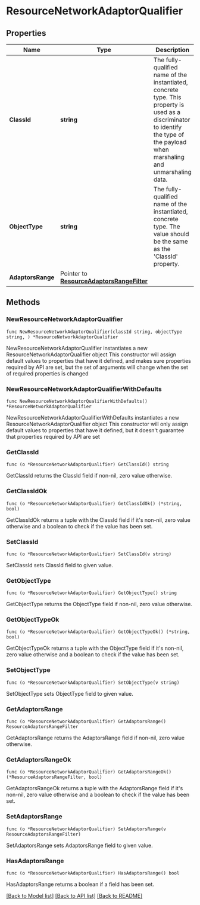# ResourceNetworkAdaptorQualifier

## Properties

Name | Type | Description | Notes
------------ | ------------- | ------------- | -------------
**ClassId** | **string** | The fully-qualified name of the instantiated, concrete type. This property is used as a discriminator to identify the type of the payload when marshaling and unmarshaling data. | [default to "resource.NetworkAdaptorQualifier"]
**ObjectType** | **string** | The fully-qualified name of the instantiated, concrete type. The value should be the same as the &#39;ClassId&#39; property. | [default to "resource.NetworkAdaptorQualifier"]
**AdaptorsRange** | Pointer to [**ResourceAdaptorsRangeFilter**](ResourceAdaptorsRangeFilter.md) |  | [optional] 

## Methods

### NewResourceNetworkAdaptorQualifier

`func NewResourceNetworkAdaptorQualifier(classId string, objectType string, ) *ResourceNetworkAdaptorQualifier`

NewResourceNetworkAdaptorQualifier instantiates a new ResourceNetworkAdaptorQualifier object
This constructor will assign default values to properties that have it defined,
and makes sure properties required by API are set, but the set of arguments
will change when the set of required properties is changed

### NewResourceNetworkAdaptorQualifierWithDefaults

`func NewResourceNetworkAdaptorQualifierWithDefaults() *ResourceNetworkAdaptorQualifier`

NewResourceNetworkAdaptorQualifierWithDefaults instantiates a new ResourceNetworkAdaptorQualifier object
This constructor will only assign default values to properties that have it defined,
but it doesn't guarantee that properties required by API are set

### GetClassId

`func (o *ResourceNetworkAdaptorQualifier) GetClassId() string`

GetClassId returns the ClassId field if non-nil, zero value otherwise.

### GetClassIdOk

`func (o *ResourceNetworkAdaptorQualifier) GetClassIdOk() (*string, bool)`

GetClassIdOk returns a tuple with the ClassId field if it's non-nil, zero value otherwise
and a boolean to check if the value has been set.

### SetClassId

`func (o *ResourceNetworkAdaptorQualifier) SetClassId(v string)`

SetClassId sets ClassId field to given value.


### GetObjectType

`func (o *ResourceNetworkAdaptorQualifier) GetObjectType() string`

GetObjectType returns the ObjectType field if non-nil, zero value otherwise.

### GetObjectTypeOk

`func (o *ResourceNetworkAdaptorQualifier) GetObjectTypeOk() (*string, bool)`

GetObjectTypeOk returns a tuple with the ObjectType field if it's non-nil, zero value otherwise
and a boolean to check if the value has been set.

### SetObjectType

`func (o *ResourceNetworkAdaptorQualifier) SetObjectType(v string)`

SetObjectType sets ObjectType field to given value.


### GetAdaptorsRange

`func (o *ResourceNetworkAdaptorQualifier) GetAdaptorsRange() ResourceAdaptorsRangeFilter`

GetAdaptorsRange returns the AdaptorsRange field if non-nil, zero value otherwise.

### GetAdaptorsRangeOk

`func (o *ResourceNetworkAdaptorQualifier) GetAdaptorsRangeOk() (*ResourceAdaptorsRangeFilter, bool)`

GetAdaptorsRangeOk returns a tuple with the AdaptorsRange field if it's non-nil, zero value otherwise
and a boolean to check if the value has been set.

### SetAdaptorsRange

`func (o *ResourceNetworkAdaptorQualifier) SetAdaptorsRange(v ResourceAdaptorsRangeFilter)`

SetAdaptorsRange sets AdaptorsRange field to given value.

### HasAdaptorsRange

`func (o *ResourceNetworkAdaptorQualifier) HasAdaptorsRange() bool`

HasAdaptorsRange returns a boolean if a field has been set.


[[Back to Model list]](../README.md#documentation-for-models) [[Back to API list]](../README.md#documentation-for-api-endpoints) [[Back to README]](../README.md)


